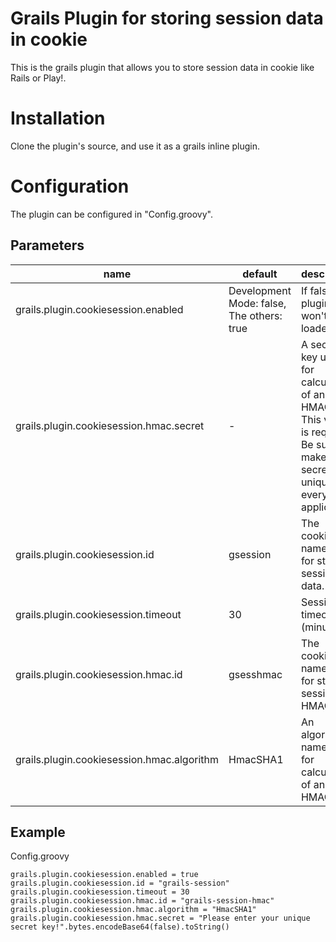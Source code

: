 # Grails Plugin for storing session data in cookie

This is the grails plugin that allows you to store session data in cookie like Rails or Play!.

# Installation

Clone the plugin's source, and use it as a grails inline plugin.

# Configuration

The plugin can be configured in "Config.groovy".

## Parameters

<table>
  <thead>
    <tr>
      <th>name</th>
      <th>default</th>
      <th>description</th>
    </tr>
  </thead>
  <tbody>
    <tr>
       <td>grails.plugin.cookiesession.enabled</td>
       <td>Development Mode: false, The others: true</td>
       <td>If false, the plugin won't be loaded.</td>
    </tr>
    <tr>
       <td>grails.plugin.cookiesession.hmac.secret</td>
       <td>-</td>
       <td>A secret key used for calculation of an HMAC. This value is required. Be sure to make this secret key unique for every application.</td>
    </tr>
    <tr>
       <td>grails.plugin.cookiesession.id</td>
       <td>gsession</td>
       <td>The cookie's name used for storing session data.</td>
    </tr>
    <tr>
       <td>grails.plugin.cookiesession.timeout</td>
       <td>30</td>
       <td>Session timeout (minutes)</td>
    </tr>
    <tr>
       <td>grails.plugin.cookiesession.hmac.id</td>
       <td>gsesshmac</td>
       <td>The cookie's name used for storing session an HMAC.</td>
    </tr>
    <tr>
       <td>grails.plugin.cookiesession.hmac.algorithm</td>
       <td>HmacSHA1</td>
       <td>An algorithm name used for calculation of an HMAC.</td>
    </tr>
  </tbody>
</table>

## Example

Config.groovy

    grails.plugin.cookiesession.enabled = true
    grails.plugin.cookiesession.id = "grails-session"
    grails.plugin.cookiesession.timeout = 30
    grails.plugin.cookiesession.hmac.id = "grails-session-hmac"
    grails.plugin.cookiesession.hmac.algorithm = "HmacSHA1"
    grails.plugin.cookiesession.hmac.secret = "Please enter your unique secret key!".bytes.encodeBase64(false).toString()
